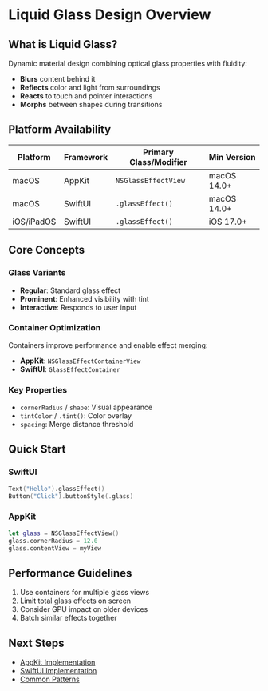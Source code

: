 # Liquid Glass Design Overview

## What is Liquid Glass?

Dynamic material design combining optical glass properties with fluidity:

- **Blurs** content behind it
- **Reflects** color and light from surroundings
- **Reacts** to touch and pointer interactions
- **Morphs** between shapes during transitions

## Platform Availability

| Platform   | Framework | Primary Class/Modifier | Min Version |
| ---------- | --------- | ---------------------- | ----------- |
| macOS      | AppKit    | `NSGlassEffectView`    | macOS 14.0+ |
| macOS      | SwiftUI   | `.glassEffect()`       | macOS 14.0+ |
| iOS/iPadOS | SwiftUI   | `.glassEffect()`       | iOS 17.0+   |

## Core Concepts

### Glass Variants

- **Regular**: Standard glass effect
- **Prominent**: Enhanced visibility with tint
- **Interactive**: Responds to user input

### Container Optimization

Containers improve performance and enable effect merging:

- **AppKit**: `NSGlassEffectContainerView`
- **SwiftUI**: `GlassEffectContainer`

### Key Properties

- `cornerRadius` / `shape`: Visual appearance
- `tintColor` / `.tint()`: Color overlay
- `spacing`: Merge distance threshold

## Quick Start

### SwiftUI

```swift
Text("Hello").glassEffect()
Button("Click").buttonStyle(.glass)
```

### AppKit

```swift
let glass = NSGlassEffectView()
glass.cornerRadius = 12.0
glass.contentView = myView
```

## Performance Guidelines

1. Use containers for multiple glass views
2. Limit total glass effects on screen
3. Consider GPU impact on older devices
4. Batch similar effects together

## Next Steps

- [AppKit Implementation](appkit.md)
- [SwiftUI Implementation](swiftui.md)
- [Common Patterns](patterns.md)
